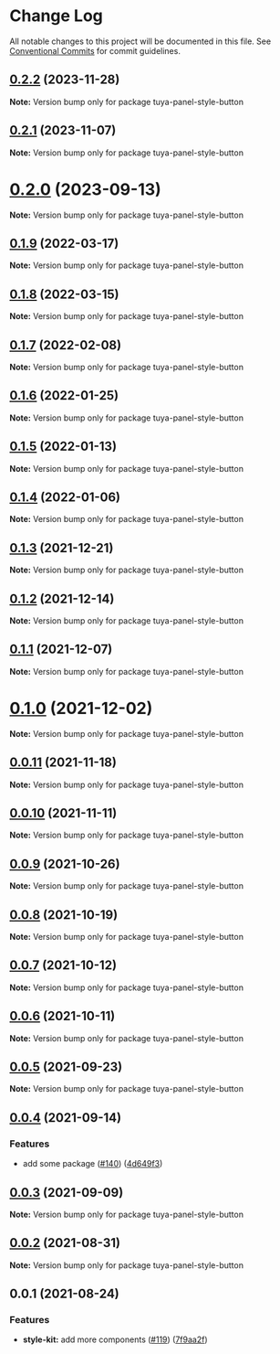 # Change Log

All notable changes to this project will be documented in this file.
See [Conventional Commits](https://conventionalcommits.org) for commit guidelines.

## [0.2.2](https://github.com/tuya/tuya-panel-kit/compare/tuya-panel-style-button@0.2.1...tuya-panel-style-button@0.2.2) (2023-11-28)

**Note:** Version bump only for package tuya-panel-style-button





## [0.2.1](https://github.com/tuya/tuya-panel-kit/compare/tuya-panel-style-button@0.2.0...tuya-panel-style-button@0.2.1) (2023-11-07)

**Note:** Version bump only for package tuya-panel-style-button





# [0.2.0](https://github.com/tuya/tuya-panel-kit/compare/tuya-panel-style-button@0.1.9...tuya-panel-style-button@0.2.0) (2023-09-13)

**Note:** Version bump only for package tuya-panel-style-button





## [0.1.9](https://github.com/tuya/tuya-panel-kit/compare/tuya-panel-style-button@0.1.8...tuya-panel-style-button@0.1.9) (2022-03-17)

**Note:** Version bump only for package tuya-panel-style-button





## [0.1.8](https://github.com/tuya/tuya-panel-kit/compare/tuya-panel-style-button@0.1.7...tuya-panel-style-button@0.1.8) (2022-03-15)

**Note:** Version bump only for package tuya-panel-style-button





## [0.1.7](https://github.com/tuya/tuya-panel-kit/compare/tuya-panel-style-button@0.1.6...tuya-panel-style-button@0.1.7) (2022-02-08)

**Note:** Version bump only for package tuya-panel-style-button





## [0.1.6](https://github.com/tuya/tuya-panel-kit/compare/tuya-panel-style-button@0.1.5...tuya-panel-style-button@0.1.6) (2022-01-25)

**Note:** Version bump only for package tuya-panel-style-button





## [0.1.5](https://github.com/tuya/tuya-panel-kit/compare/tuya-panel-style-button@0.1.4...tuya-panel-style-button@0.1.5) (2022-01-13)

**Note:** Version bump only for package tuya-panel-style-button





## [0.1.4](https://github.com/tuya/tuya-panel-kit/compare/tuya-panel-style-button@0.1.3...tuya-panel-style-button@0.1.4) (2022-01-06)

**Note:** Version bump only for package tuya-panel-style-button





## [0.1.3](https://github.com/tuya/tuya-panel-kit/compare/tuya-panel-style-button@0.1.2...tuya-panel-style-button@0.1.3) (2021-12-21)

**Note:** Version bump only for package tuya-panel-style-button





## [0.1.2](https://github.com/tuya/tuya-panel-kit/compare/tuya-panel-style-button@0.1.1...tuya-panel-style-button@0.1.2) (2021-12-14)

**Note:** Version bump only for package tuya-panel-style-button





## [0.1.1](https://github.com/tuya/tuya-panel-kit/compare/tuya-panel-style-button@0.0.11...tuya-panel-style-button@0.1.1) (2021-12-07)

**Note:** Version bump only for package tuya-panel-style-button





# [0.1.0](https://github.com/tuya/tuya-panel-kit/compare/tuya-panel-style-button@0.0.11...tuya-panel-style-button@0.1.0) (2021-12-02)

**Note:** Version bump only for package tuya-panel-style-button





## [0.0.11](https://github.com/tuya/tuya-panel-kit/compare/tuya-panel-style-button@0.0.10...tuya-panel-style-button@0.0.11) (2021-11-18)

**Note:** Version bump only for package tuya-panel-style-button





## [0.0.10](https://github.com/tuya/tuya-panel-kit/compare/tuya-panel-style-button@0.0.9...tuya-panel-style-button@0.0.10) (2021-11-11)

**Note:** Version bump only for package tuya-panel-style-button





## [0.0.9](https://github.com/tuya/tuya-panel-kit/compare/tuya-panel-style-button@0.0.8...tuya-panel-style-button@0.0.9) (2021-10-26)

**Note:** Version bump only for package tuya-panel-style-button





## [0.0.8](https://github.com/tuya/tuya-panel-kit/compare/tuya-panel-style-button@0.0.6...tuya-panel-style-button@0.0.8) (2021-10-19)

**Note:** Version bump only for package tuya-panel-style-button





## [0.0.7](https://github.com/tuya/tuya-panel-kit/compare/tuya-panel-style-button@0.0.6...tuya-panel-style-button@0.0.7) (2021-10-12)

**Note:** Version bump only for package tuya-panel-style-button





## [0.0.6](https://github.com/tuya/tuya-panel-kit/compare/tuya-panel-style-button@0.0.5...tuya-panel-style-button@0.0.6) (2021-10-11)

**Note:** Version bump only for package tuya-panel-style-button





## [0.0.5](https://github.com/tuya/tuya-panel-kit/compare/tuya-panel-style-button@0.0.4...tuya-panel-style-button@0.0.5) (2021-09-23)

**Note:** Version bump only for package tuya-panel-style-button





## [0.0.4](https://github.com/tuya/tuya-panel-kit/compare/tuya-panel-style-button@0.0.3...tuya-panel-style-button@0.0.4) (2021-09-14)


### Features

* add some package ([#140](https://github.com/tuya/tuya-panel-kit/issues/140)) ([4d649f3](https://github.com/tuya/tuya-panel-kit/commit/4d649f3020ac96bc9aa16c0d27f925b13244317c))





## [0.0.3](https://github.com/tuya/tuya-panel-kit/compare/tuya-panel-style-button@0.0.2...tuya-panel-style-button@0.0.3) (2021-09-09)

**Note:** Version bump only for package tuya-panel-style-button





## [0.0.2](https://github.com/tuya/tuya-panel-kit/compare/tuya-panel-style-button@0.0.1...tuya-panel-style-button@0.0.2) (2021-08-31)

**Note:** Version bump only for package tuya-panel-style-button





## 0.0.1 (2021-08-24)


### Features

* **style-kit:** add more components ([#119](https://github.com/tuya/tuya-panel-kit/issues/119)) ([7f9aa2f](https://github.com/tuya/tuya-panel-kit/commit/7f9aa2fecf01c73760eeb88fcc09703ccef3afca))
